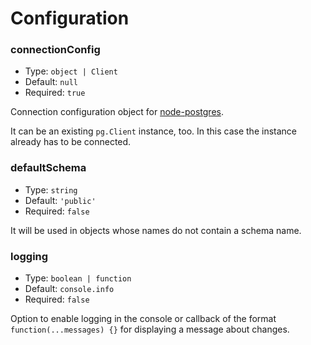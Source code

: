 # Configuration

### connectionConfig

- Type: `object | Client`
- Default: `null`
- Required: `true`

Connection configuration object for [node-postgres](https://node-postgres.com/features/connecting#programmatic).

It can be an existing `pg.Client` instance, too. In this case the instance already has to be connected.

### defaultSchema

- Type: `string`
- Default: `'public'`
- Required: `false`

It will be used in objects whose names do not contain a schema name.

### logging

- Type: `boolean | function`
- Default: `console.info`
- Required: `false`

Option to enable logging in the console or callback of the format `function(...messages) {}` for displaying a message about changes.
